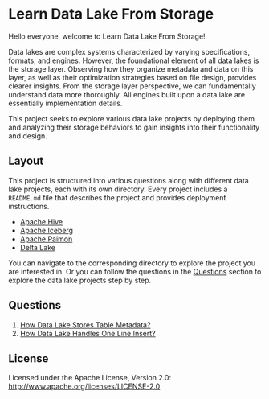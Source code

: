 # Learn Data Lake From Storage

Hello everyone, welcome to Learn Data Lake From Storage! 

Data lakes are complex systems characterized by varying specifications, formats, and engines. However, the foundational element of all data lakes is the storage layer. Observing how they organize metadata and data on this layer, as well as their optimization strategies based on file design, provides clearer insights. From the storage layer perspective, we can fundamentally understand data more thoroughly. All engines built upon a data lake are essentially implementation details. 

This project seeks to explore various data lake projects by deploying them and analyzing their storage behaviors to gain insights into their functionality and design.

## Layout

This project is structured into various questions along with different data lake projects, each with its own directory. Every project includes a `README.md` file that describes the project and provides deployment instructions.

- [Apache Hive](lakes/apache-hive)
- [Apache Iceberg](lakes/apache-iceberg)
- [Apache Paimon](lakes/apache-paimon)
- [Delta Lake](lakes/delta-lake)

You can navigate to the corresponding directory to explore the project you are interested in. Or you can follow the questions in the [Questions](#questions) section to explore the data lake projects step by step.

## Questions

1. [How Data Lake Stores Table Metadata?](./01-how-data-lake-stores-table-metadata.md)
2. [How Data Lake Handles One Line Insert?](./02-how-data-lake-handles-one-line-insert.md)

## License

Licensed under the Apache License, Version 2.0: http://www.apache.org/licenses/LICENSE-2.0

